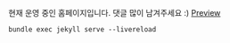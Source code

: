 현재 운영 중인 홈페이지입니다. 댓글 많이 남겨주세요 :)
[Preview](dong-chan.com)

```
bundle exec jekyll serve --livereload
```
